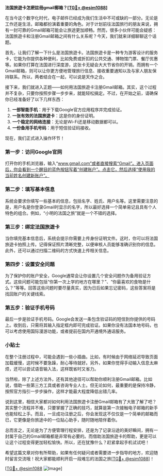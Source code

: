 **法国旅遊卡怎麽註冊gmail郵箱？[[TG💪+ @esim1088](https://t.me/s/esim1088)]**

在当今这个数字化时代，电子邮件已经成为我们生活中不可或缺的一部分。无论是工作还是生活，邮箱都扮演着重要的角色。对于计划前往法国旅行的朋友来说，拥有一封可靠的Gmail邮箱可能会让旅途更加顺畅。然而，很多小伙伴可能会疑惑：法国旅遊卡和注册Gmail邮箱之间有什么关系呢？今天，我们就来详细聊聊这个话题。

首先，让我们了解一下什么是法国旅遊卡。法国旅遊卡是一种专为游客设计的服务卡，它能为你提供各种便利，比如免费或折扣的公共交通、博物馆门票、餐厅优惠等。如果你打算在法国进行深度游，这张卡无疑会大大节省你的开销。而拥有一个Gmail邮箱，则可以让你更方便地管理旅行信息、接收重要通知以及与家人朋友保持联系。所以，两者结合在一起，可以说是天作之合。

接下来，我们就进入正题——如何用法国旅遊卡注册Gmail邮箱。其实，这个过程并不复杂，只要你按照步骤一步步来，就能轻松搞定。不过，在开始之前，请确保你已经准备好了以下几样东西：

1. **一部智能手机**：用于下载Google官方应用程序并完成验证。
2. **一张有效的法国旅遊卡**：这是你的身份证明。
3. **一个稳定的网络连接**：无论是Wi-Fi还是移动数据都可以。
4. **一份备用手机号码**：用于短信验证码接收。

现在，我们正式进入操作环节！

### 第一步：访问Google官网

打开你的手机浏览器，输入“www.gmail.com”或者直接搜索“Gmail”。进入页面后，你会看到一个醒目的蓝色按钮写着“创建账户”。点击它，然后选择“使用我的当前姓名创建新账户”。

### 第二步：填写基本信息

系统会要求你填写一些基本的信息，包括名字、姓氏、用户名等。这里需要注意的是，用户名是你登录Gmail时显示的名字，所以最好选择一个简单易记且具有个人特色的组合。例如，“小明的法国之旅”就是一个不错的选择。

### 第三步：绑定法国旅遊卡

当你填完基本信息后，系统会提示你需要上传身份证明文件。这时，你可以将法国旅遊卡拍照上传。记得保证照片清晰完整，以便审核人员能够准确识别你的信息。此外，还可以通过扫描二维码的方式快速上传相关信息。

### 第四步：设置安全问题

为了保护你的账户安全，Google通常会让你设置几个安全问题作为备用验证方式。这些问题可能包括“你第一次上学的地方在哪里？”、“你最喜欢的食物是什么？”等等。回答这些问题时要尽量真实，因为日后如果忘记密码，这些答案将是找回账户的关键线索。

### 第五步：验证手机号码

最后一步是验证手机号码。Google会发送一条包含验证码的短信到你提供的号码上。收到后，只需将其输入指定框内即可完成验证。如果你没有法国本地号码，也可以考虑使用国际漫游功能，或者提前在国内开通境外通话服务。

### 小贴士

在整个注册过程中，可能会遇到一些小插曲。比如，有时候由于网络延迟导致页面加载缓慢，这时候不要急躁，耐心等待就好。另外，如果你觉得手动输入信息太麻烦，还可以尝试语音输入法，这样既省时又省力。

当然啦，除了上述方法外，还有其他途径可以帮助你顺利注册Gmail邮箱。比如说，借助一些第三方工具或者咨询专业人士。但无论如何，最重要的是保持冷静，按照官方指引一步步操作，这样才能最大程度降低出错几率。

说到这里，相信大家都对如何利用法国旅遊卡注册Gmail邮箱有了大致了解了吧？其实整个流程并不难，只要掌握了正确的技巧，就算是第一次接触电子邮箱的新手也能轻松上手。而且，一旦成功注册之后，你会发现这不仅仅是一个简单的邮箱而已，它更像是你旅途中的一位贴心助手，随时随地陪伴着你。

总而言之，无论是为了方便管理行程安排，还是为了记录沿途的美好瞬间，拥有一封属于自己的Gmail邮箱都是非常有必要的。而借助法国旅遊卡的帮助，更是可以让这个过程变得更加轻松愉快。所以，还在犹豫什么？赶紧拿起手机试试吧！

希望这篇文章对你有所帮助，如果有任何疑问或者需要进一步指导的地方，欢迎随时留言交流哦！祝大家都能顺利开启一段难忘的法国之旅[[TG💪+ @esim1088](https://t.me/s/esim1088)]！

[[TG💪+ @esim1088](https://t.me/s/esim1088) ![Image](https://i.postimg.cc/4NQfJmqS/Snipaste-2025-05-13-00-14-12.png)]